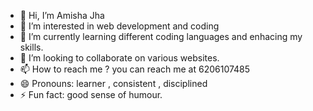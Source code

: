 - 👋 Hi, I’m Amisha Jha
- 👀 I’m interested in web development and coding
- 🌱 I’m currently learning different coding languages and enhacing my skills.
- 💞️ I’m looking to collaborate on various websites.
- 📫 How to reach me ? you can reach me at 6206107485
- 😄 Pronouns: learner , consistent , disciplined
- ⚡ Fun fact: good sense of humour.

<!---
jhaamisha/jhaamisha is a ✨ special ✨ repository because its `README.md` (this file) appears on your GitHub profile.
You can click the Preview link to take a look at your changes.
--->

